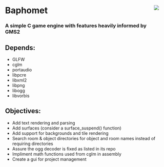 <!DOCTYPE html>
<html>
	<div>
		<img align="right" src="https://github.com/Endometrial/baphomet/blob/main/assets/images/baphomet.png">
		<h1>Baphomet</h1>
		<h3>A simple C game engine with features heavily informed by GMS2</h3>
	</div>
	<h2>Depends:</h2>
	<ul>
		<li>GLFW</li>
		<li>cglm</li>
		<li>portaudio</li>
		<li>libpcre</li>
		<li>libxml2</li>
		<li>libpng</li>
		<li>libogg</li>
		<li>libvorbis</li>
	</ul>
	<body>
		<h2>Objectives:</h2>
		<ul>
			<li>Add text rendering and parsing</li>
			<li>Add surfaces (consider a surface_suspend() function)</li>
			<li>Add support for backgrounds and tile rendering</li>
			<li>Search room & object directories for object and room names instead of requiring directories</li>
			<li>Assure the ogg decoder is fixed as listed in its repo</li>
			<li>Impliment math functions used from cglm in assembly</li>
			<li>Create a gui for project management</li>
		</ul>
	</body>
</html>
